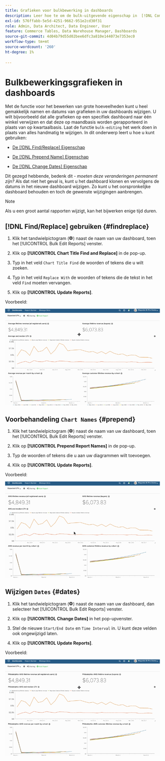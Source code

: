 ```yaml
---
title: Grafieken voor bulkbewerking in dashboards
description: Leer hoe te om de bulk-uitgevende eigenschap in  [!DNL Commerce Intelligence] te gebruiken.
exl-id: 576ffabb-5e5d-4251-9662-951e2cd30f31
role: Admin, Data Architect, Data Engineer, User
feature: Commerce Tables, Data Warehouse Manager, Dashboards
source-git-commit: 4d04b79d55d02bee6dfc3a810e144073e7353ec0
workflow-type: tm+mt
source-wordcount: '260'
ht-degree: 1%

---
```


# Bulkbewerkingsgrafieken in dashboards

Met de functie voor het bewerken van grote hoeveelheden kunt u heel gemakkelijk namen en datums van grafieken in uw dashboards wijzigen. U wilt bijvoorbeeld dat alle grafieken op een specifiek dashboard naar één winkel verwijzen en dat deze op maandbasis worden gerapporteerd in plaats van op kwartaalbasis. Laat de functie `bulk-editing` het werk doen in plaats van alles handmatig te wijzigen. In dit onderwerp leert u hoe u kunt gebruiken:

* [De  [!DNL Find/Replace]  Eigenschap](#findreplace)

* [De  [!DNL Prepend Name]  Eigenschap](#prepend)

* [De  [!DNL Change Dates]  Eigenschap](#dates)

Dit gezegd hebbende, bedenk dit - *moeten deze veranderingen permanent zijn?* Als dat niet het geval is, kunt u het dashboard klonen en vervolgens de datums in het nieuwe dashboard wijzigen. Zo kunt u het oorspronkelijke dashboard behouden en toch de gewenste wijzigingen aanbrengen.

>[!NOTE]
>
>Als u een groot aantal rapporten wijzigt, kan het bijwerken enige tijd duren.

## [!DNL Find/Replace] gebruiken {#findreplace}

1. Klik het tandwielpictogram (![ het pictogram van het Gear ](../../assets/gear-icon.png)) naast de naam van uw dashboard, toen het [!UICONTROL Bulk Edit Reports] venster.

1. Klik op **[!UICONTROL Chart Title Find and Replace]** in de pop-up.

1. Typ in het veld `Chart Title Find` de woorden of tekens die u wilt zoeken.

1. Typ in het veld `Replace With` de woorden of tekens die de tekst in het veld `Find` moeten vervangen.

1. Klik op **[!UICONTROL Update Reports]**.

Voorbeeld:

![ bulkgeef uit ](../../assets/bulk_edit.gif)

## Voorbehandeling `Chart Names` {#prepend}

1. Klik het tandwielpictogram (![ het pictogram van het Gear ](../../assets/gear-icon.png)) naast de naam van uw dashboard, toen het [!UICONTROL Bulk Edit Reports] venster.

1. Klik op **[!UICONTROL Prepend Report Names]** in de pop-up.

1. Typ de woorden of tekens die u aan uw diagrammen wilt toevoegen.

1. Klik op **[!UICONTROL Update Reports]**.

Voorbeeld:

![ prepend ](../../assets/prepend.gif)

## Wijzigen `Dates` {#dates}

1. Klik het tandwielpictogram (![ het pictogram van het Gear ](../../assets/gear-icon.png)) naast de naam van uw dashboard, dan selecteer het [!UICONTROL Bulk Edit Reports] venster.

1. Klik op **[!UICONTROL Change Dates]** in het pop-upvenster.

1. Stel de nieuwe `Start/End Date` en `Time Interval` in. U kunt deze velden ook ongewijzigd laten.

1. Klik op **[!UICONTROL Update Reports]**.

Voorbeeld:

![ veranderende data ](../../assets/dates.gif)

